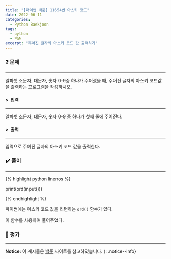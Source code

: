 ```yaml
---
title: "[파이썬 백준] 11654번 아스키 코드"
date: 2022-06-11
categories:
  - Python Baekjoon
tags:
  - python
  - 백준
excerpt: "주어진 글자의 아스키 코드 값 출력하기"
---
```


### ❓ 문제

---

알파벳 소문자, 대문자, 숫자 0-9중 하나가 주어졌을 때, 주어진 글자의 아스키 코드값을 출력하는 프로그램을 작성하시오.<br>


#### > &nbsp;입력

---

알파벳 소문자, 대문자, 숫자 0-9 중 하나가 첫째 줄에 주어진다.<br>


#### > &nbsp;출력

---

입력으로 주어진 글자의 아스키 코드 값을 출력한다.<br>


### ✔️ 풀이

---

{% highlight python linenos %}

print(ord(input()))

{% endhighlight %}

파이썬에는 아스키 코드 값을 리턴하는 `ord()` 함수가 있다.

이 함수를 사용하여 풀어주었다.

### 💬 평가

---



**Notice:** 이 게시물은 [백준](https://www.acmicpc.net/problem/11654) 사이트를 참고하였습니다.
{: .notice--info}
